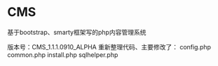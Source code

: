 # CMS
基于bootstrap、smarty框架写的php内容管理系统

版本号：CMS_1.1.1.0910_ALPHA
重新整理代码、主要修改了：
config.php
common.php
install.php
sqlhelper.php
